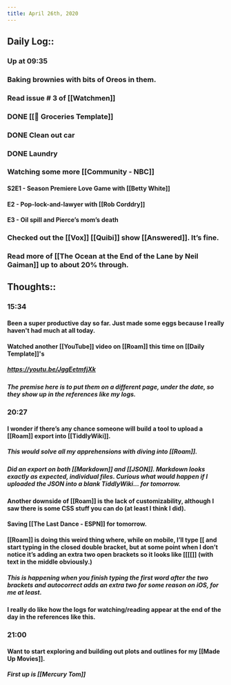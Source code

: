```yaml
---
title: April 26th, 2020
---
```


## Daily Log::
### Up at 09:35

### Baking brownies with bits of Oreos in them. 

### Read issue # 3 of [[Watchmen]]

### DONE [[🏪 Groceries Template]] 

### DONE Clean out car

### DONE Laundry 

### Watching some more [[Community - NBC]]
#### S2E1 - Season Premiere Love Game with [[Betty White]]

#### E2 - Pop-lock-and-lawyer with [[Rob Corddry]]

#### E3 - Oil spill and Pierce’s mom’s death

### Checked out the [[Vox]] [[Quibi]] show [[Answered]]. It’s fine. 

### Read more of [[The Ocean at the End of the Lane by Neil Gaiman]] up to about 20% through. 

## Thoughts::
### 15:34
#### Been a super productive day so far. Just made some eggs because I really haven't had much at all today.

#### Watched another [[YouTube]] video on [[Roam]] this time on [[Daily Template]]'s
##### https://youtu.be/JggEetmfjXk

##### The premise here is to put them on a different page, under the date, so they show up in the references like my logs. 

### 20:27
#### I wonder if there’s any chance someone will build a tool to upload a [[Roam]] export into [[TiddlyWiki]]. 
##### This would solve all my apprehensions with diving into [[Roam]]. 

##### Did an export on both [[Markdown]] and [[JSON]]. Markdown looks exactly as expected, individual files. Curious what would happen if I uploaded the JSON into a blank TiddlyWiki... for tomorrow. 

#### Another downside of [[Roam]] is the lack of customizability, although I saw there is some CSS stuff you can do (at least I think I did). 

#### Saving [[The Last Dance - ESPN]] for tomorrow. 

#### [[Roam]] is doing this weird thing where, while on mobile, I’ll type [[ and start typing in the closed double bracket, but at some point when I don’t notice it’s adding an extra two open brackets so it looks like [[[[]] (with text in the middle obviously.)
##### This is happening when you finish typing the first word after the two brackets and autocorrect adds an extra two for some reason on iOS, for me at least. 

#### I really do like how the logs for watching/reading appear at the end of the day in the references like this. 

### 21:00
#### Want to start exploring and building out plots and outlines for my [[Made Up Movies]]. 
##### First up is [[Mercury Tom]]

